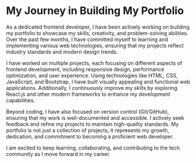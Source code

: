 # My Journey in Building My Portfolio
As a dedicated frontend developer, I have been actively working on building my portfolio to showcase my skills, creativity, and problem-solving abilities. Over the past few months, I have committed myself to learning and implementing various web technologies, ensuring that my projects reflect industry standards and modern design trends.

I have worked on multiple projects, each focusing on different aspects of frontend development, including responsive design, performance optimization, and user experience. Using technologies like HTML, CSS, JavaScript, and Bootstrap, I have built visually appealing and functional web applications. Additionally, I continuously improve my skills by exploring React.js and other modern frameworks to enhance my development capabilities.

Beyond coding, I have also focused on version control (Git/GitHub), ensuring that my work is well-documented and accessible. I actively seek feedback and refine my projects to maintain high-quality standards. My portfolio is not just a collection of projects; it represents my growth, dedication, and commitment to becoming a proficient web developer.

I am excited to keep learning, collaborating, and contributing to the tech community as I move forward in my career.
